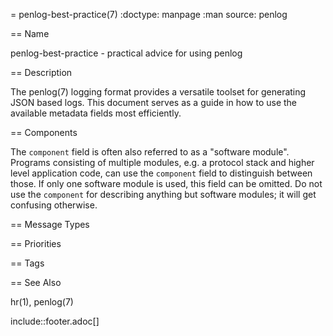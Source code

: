 = penlog-best-practice(7)
:doctype:    manpage
:man source: penlog

== Name

penlog-best-practice - practical advice for using penlog

== Description

The penlog(7) logging format provides a versatile toolset for generating JSON based logs.
This document serves as a guide in how to use the available metadata fields most efficiently.

== Components

The `component` field is often also referred to as a "software module".
Programs consisting of multiple modules, e.g. a protocol stack and higher level application code, can use the `component` field to distinguish between those.
If only one software module is used, this field can be omitted.
Do not use the `component` for describing anything but software modules; it will get confusing otherwise.

== Message Types

== Priorities

== Tags

== See Also

hr(1), penlog(7)

include::footer.adoc[]

